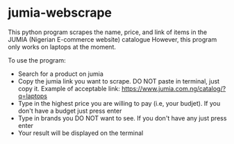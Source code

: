 # jumia-webscrape
This python program scrapes the name, price, and link of items in the JUMIA (Nigerian E-commerce website) catalogue
However, this program only works on laptops at the moment.

To use the program:
- Search for a product on jumia
- Copy the jumia link you want to scrape. DO NOT paste in terminal, just copy it. Example of acceptable link: https://www.jumia.com.ng/catalog/?q=laptops
- Type in the highest price you are willing to pay (i.e, your budjet). If you don't have a budget just press enter
- Type in brands you DO NOT want to see. If you don't have any just press enter
- Your result will be displayed on the terminal
